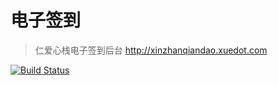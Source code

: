 # 电子签到

> 仁爱心栈电子签到后台 http://xinzhanqiandao.xuedot.com

[![Build Status](https://travis-ci.org/steambap/signin.svg)](https://travis-ci.org/steambap/signin)